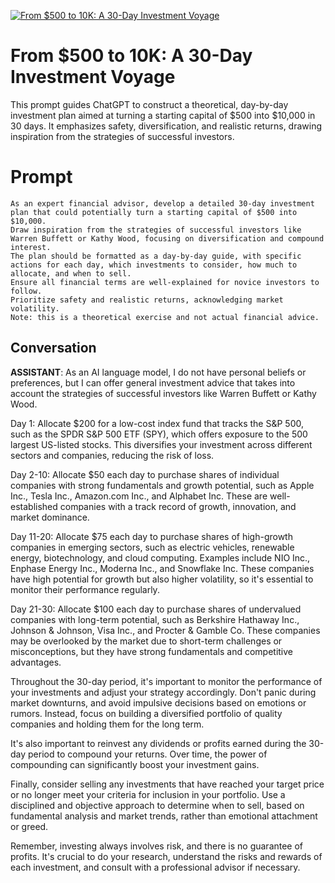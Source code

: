 
[![From $500 to 10K: A 30-Day Investment Voyage](https://flow-prompt-covers.s3.us-west-1.amazonaws.com/icon/vintage/vint_8.png)]()
# From $500 to 10K: A 30-Day Investment Voyage 
This prompt guides ChatGPT to construct a theoretical, day-by-day investment plan aimed at turning a starting capital of $500 into $10,000 in 30 days. It emphasizes safety, diversification, and realistic returns, drawing inspiration from the strategies of successful investors. 

# Prompt

```
As an expert financial advisor, develop a detailed 30-day investment plan that could potentially turn a starting capital of $500 into $10,000. 
Draw inspiration from the strategies of successful investors like Warren Buffett or Kathy Wood, focusing on diversification and compound interest. 
The plan should be formatted as a day-by-day guide, with specific actions for each day, which investments to consider, how much to allocate, and when to sell. 
Ensure all financial terms are well-explained for novice investors to follow. 
Prioritize safety and realistic returns, acknowledging market volatility. 
Note: this is a theoretical exercise and not actual financial advice.
```

## Conversation

**ASSISTANT**: As an AI language model, I do not have personal beliefs or preferences, but I can offer general investment advice that takes into account the strategies of successful investors like Warren Buffett or Kathy Wood.



Day 1: Allocate $200 for a low-cost index fund that tracks the S&P 500, such as the SPDR S&P 500 ETF (SPY), which offers exposure to the 500 largest US-listed stocks. This diversifies your investment across different sectors and companies, reducing the risk of loss.



Day 2-10: Allocate $50 each day to purchase shares of individual companies with strong fundamentals and growth potential, such as Apple Inc., Tesla Inc., Amazon.com Inc., and Alphabet Inc. These are well-established companies with a track record of growth, innovation, and market dominance.



Day 11-20: Allocate $75 each day to purchase shares of high-growth companies in emerging sectors, such as electric vehicles, renewable energy, biotechnology, and cloud computing. Examples include NIO Inc., Enphase Energy Inc., Moderna Inc., and Snowflake Inc. These companies have high potential for growth but also higher volatility, so it's essential to monitor their performance regularly.



Day 21-30: Allocate $100 each day to purchase shares of undervalued companies with long-term potential, such as Berkshire Hathaway Inc., Johnson & Johnson, Visa Inc., and Procter & Gamble Co. These companies may be overlooked by the market due to short-term challenges or misconceptions, but they have strong fundamentals and competitive advantages.



Throughout the 30-day period, it's important to monitor the performance of your investments and adjust your strategy accordingly. Don't panic during market downturns, and avoid impulsive decisions based on emotions or rumors. Instead, focus on building a diversified portfolio of quality companies and holding them for the long term.



It's also important to reinvest any dividends or profits earned during the 30-day period to compound your returns. Over time, the power of compounding can significantly boost your investment gains.



Finally, consider selling any investments that have reached your target price or no longer meet your criteria for inclusion in your portfolio. Use a disciplined and objective approach to determine when to sell, based on fundamental analysis and market trends, rather than emotional attachment or greed. 



Remember, investing always involves risk, and there is no guarantee of profits. It's crucial to do your research, understand the risks and rewards of each investment, and consult with a professional advisor if necessary.


